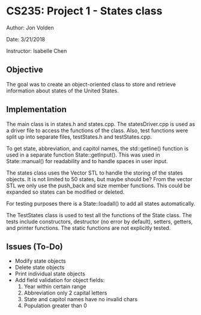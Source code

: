 # CS235: Project 1 - States class

Author: Jon Volden

Date: 3/21/2018

Instructor: Isabelle Chen

## Objective

The goal was to create an object-oriented class to store and retrieve information about states of the United States.

## Implementation

The main class is in states.h and states.cpp. The statesDriver.cpp is used as a driver file to access the functions of the class. Also, test functions were split up into separate files, testStates.h and testStates.cpp.

To get state, abbreviation, and capitol names, the std::getline() function is used in a separate function State::getInput(). This was used in State::manual() for readability and to handle spaces in user input.

The states class uses the Vector STL to handle the storing of the states objects. It is not limited to 50 states, but maybe should be? From the vector STL we only use the push_back and size member functions. This could be expanded so states can be modified or deleted.

For testing purposes there is a State::loadall() to add all states automatically.

The TestStates class is used to test all the functions of the State class. The tests include constructors, destructor (no error by default), setters, getters, and printer functions. The static functions are not explicitly tested.

## Issues (To-Do)

* Modify state objects
* Delete state objects
* Print individual state objects
* Add field validation for object fields:
  1. Year within certain range
  2. Abbreviation only 2 capital letters
  3. State and capitol names have no invalid chars
  4. Population greater than 0